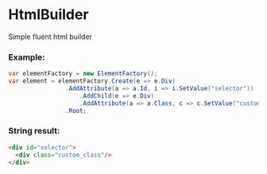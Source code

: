 # HtmlBuilder
Simple fluent html builder
### Example:

```csharp
var elementFactory = new ElementFactory();
var element = elementFactory.Create(e => e.Div)
                .AddAttribute(a => a.Id, i => i.SetValue("selector"))
                    .AddChild(e => e.Div)
                    .AddAttribute(a => a.Class, c => c.SetValue("custom_class"))
                .Root;
```

### String result:

```html
<div id="selector">
  <div class="custom_class"/>
</div>
```
